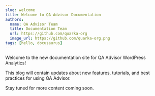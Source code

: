 ```yaml
---
slug: welcome
title: Welcome to QA Advisor Documentation
authors:
  name: QA Advisor Team
  title: Documentation Team
  url: https://github.com/quarka-org
  image_url: https://github.com/quarka-org.png
tags: [hello, docusaurus]
---
```


Welcome to the new documentation site for QA Advisor WordPress Analytics!

This blog will contain updates about new features, tutorials, and best practices for using QA Advisor.

Stay tuned for more content coming soon.
